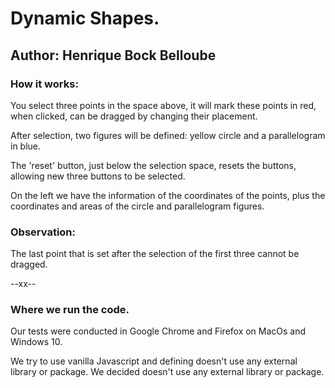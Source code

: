 # Dynamic Shapes.

## Author: Henrique Bock Belloube

### How it works:

You select three points in the space above, it will mark these points in red, when clicked, can be dragged by changing their placement.

After selection, two figures will be defined: yellow circle and a parallelogram in blue.

The 'reset' button, just below the selection space, resets the buttons, allowing new three buttons to be selected.

On the left we have the information of the coordinates of the points, plus the coordinates and areas of the circle and parallelogram figures.

### Observation:

The last point that is set after the selection of the first three cannot be dragged.

--xx--

### Where we run the code.

Our tests were conducted in Google Chrome and Firefox on MacOs and Windows 10.

We try to use vanilla Javascript and defining doesn't use any external library or package.
We decided doesn't use any external library or package.
